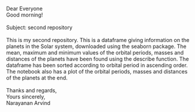 Dear Everyone <br>
Good morning! <br>
<br>
Subject: second repository <br>
<br>
This is my second repository. This is a dataframe giving information on the planets in the Solar system, 
downloaded using the seaborn package. The mean, maximum and minimum values of the orbital periods, masses and 
distances of the planets have been found using the describe function. The dataframe has been sorted according to 
orbital period in ascending order. The notebook also has a plot of the orbital periods, masses 
and distances of the planets at the end.
<br>
<br>
Thanks and regards, <br>
Yours sincerely, <br>
Narayanan Arvind

